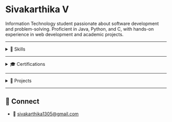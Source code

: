 # Sivakarthika V

Information Technology student passionate about software development and problem-solving. Proficient in Java, Python, and C, with hands-on experience in web development and academic projects.

---

<details>
  <summary>🔧 Skills</summary>

  - **Programming**: Java, C, Python  
  - **Soft Skills**: Adaptability, Time Management  
  - **Languages**: Tamil, English  
</details>

---

<details>
  <summary>🎓 Certifications</summary>

  - Microsoft Azure Fundamentals (2024)  
  - Java Full Stack – VEI Technologies (2024)  
  - Generative AI & Python – GUVI (2023)  
  - Competitive Programming – NIT (2025)
</details>

---

<details>
  <summary>🚀 Projects</summary>

  **🍕 Pizza Landing Page**  
  A responsive website for a fictional pizza shop.  
  **Tech**: HTML, CSS, JavaScript
</details>

---

## 🔗 Connect

- 📧 [sivakarthika1305@gmail.com](mailto:sivak)
